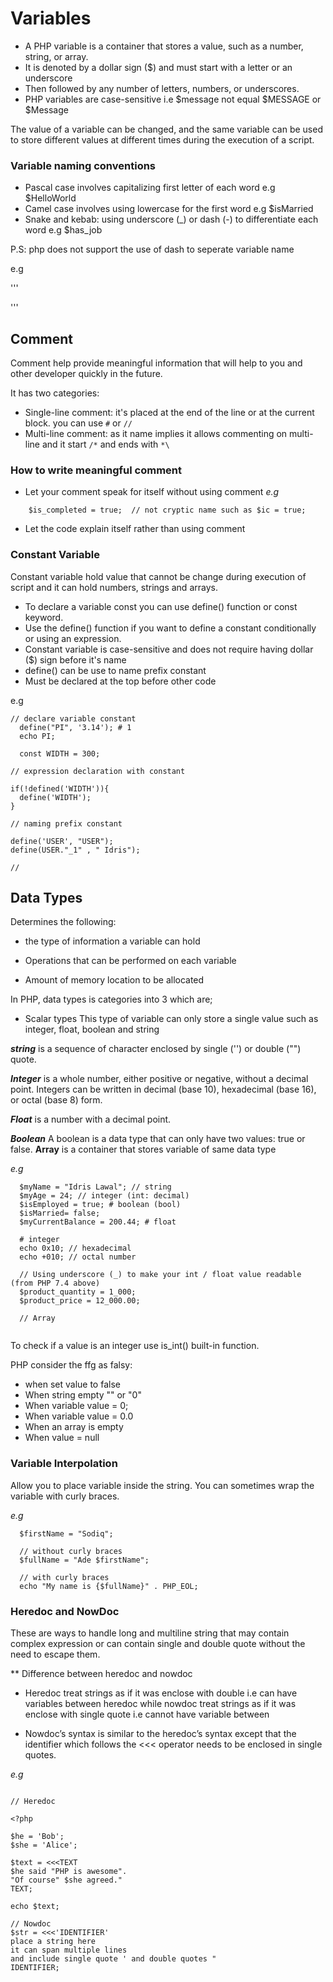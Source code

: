# Variables

- A PHP variable is a container that stores a value, such as a number, string, or array.
- It is denoted by a dollar sign ($) and must start with a letter or an underscore
- Then followed by any number of letters, numbers, or underscores.
- PHP variables are case-sensitive i.e $message not equal $MESSAGE or $Message

The value of a variable can be changed, and the same variable can be used to store different values at different times during the execution of a script.

### Variable naming conventions

- Pascal case involves capitalizing first letter of each word e.g $HelloWorld
- Camel case involves using lowercase for the first word e.g $isMarried
- Snake and kebab: using underscore (\_) or dash (-) to differentiate each word e.g $has_job

P.S: php does not support the use of dash to seperate variable name

e.g

'''

<?php 
    $name = "Idris";
    $_user1Score =  20;
?>

'''

## Comment

Comment help provide meaningful information that will help to you and other developer quickly in the future.

It has two categories:

- Single-line comment: it's placed at the end of the line or at the current block. you can use `#` or `//`
- Multi-line comment: as it name implies it allows commenting on multi-line and it start `/*` and ends with `*\`

### How to write meaningful comment

- Let your comment speak for itself without using comment
  _e.g_

```
    $is_completed = true;  // not cryptic name such as $ic = true;
```

- Let the code explain itself rather than using comment

### Constant Variable

Constant variable hold value that cannot be change during execution of script and it can hold numbers, strings and arrays.

- To declare a variable const you can use define() function or const keyword.
- Use the define() function if you want to define a constant conditionally or using an expression.
- Constant variable is case-sensitive and does not require having dollar ($) sign before it's name
- define() can be use to name prefix constant
- Must be declared at the top before other code

e.g

```
// declare variable constant
  define("PI", '3.14'); # 1
  echo PI;

  const WIDTH = 300;

// expression declaration with constant

if(!defined('WIDTH')){
  define('WIDTH');
}

// naming prefix constant

define('USER', "USER");
define(USER."_1" , " Idris");

//
```

## Data Types

Determines the following:

- the type of information a variable can hold

- Operations that can be performed on each variable

- Amount of memory location to be allocated

In PHP, data types is categories into 3 which are;

- Scalar types
  This type of variable can only store a single value such as integer, float, boolean and string

**_string_** is a sequence of character enclosed by single ('') or double ("") quote.

**_Integer_** is a whole number, either positive or negative, without a decimal point. Integers can be written in decimal (base 10), hexadecimal (base 16), or octal (base 8) form.

**_Float_** is a number with a decimal point.

**_Boolean_** A boolean is a data type that can only have two values: true or false.
**Array** is a container that stores variable of same data type

_e.g_

```
  $myName = "Idris Lawal"; // string
  $myAge = 24; // integer (int: decimal)
  $isEmployed = true; # boolean (bool)
  $isMarried= false;
  $myCurrentBalance = 200.44; # float

  # integer
  echo 0x10; // hexadecimal
  echo +010; // octal number

  // Using underscore (_) to make your int / float value readable (from PHP 7.4 above)
  $product_quantity = 1_000;
  $product_price = 12_000.00;

  // Array
  

```

To check if a value is an integer use is_int() built-in function.

PHP consider the ffg as falsy:

- when set value to false
- When string empty "" or "0"
- When variable value = 0;
- When variable value = 0.0
- When an array is empty
- When value = null

### Variable Interpolation

Allow you to place variable inside the string. You can sometimes wrap the variable with curly braces.

_e.g_

```
  $firstName = "Sodiq";

  // without curly braces
  $fullName = "Ade $firstName";

  // with curly braces
  echo "My name is {$fullName}" . PHP_EOL;

```

### Heredoc and NowDoc

These are ways to handle long and multiline string that may contain complex expression or can contain single and double quote without the need to escape them.

** Difference between heredoc and nowdoc
- Heredoc treat strings as if it was enclose with double i.e can have variables between heredoc while nowdoc treat strings as if it was enclose with single quote i.e cannot have variable between

- Nowdoc’s syntax is similar to the heredoc’s syntax except that the identifier which follows the <<< operator needs to be enclosed in single quotes.

*e.g*

```

// Heredoc

<?php

$he = 'Bob';
$she = 'Alice';

$text = <<<TEXT
$he said "PHP is awesome".
"Of course" $she agreed."
TEXT;

echo $text;

// Nowdoc
$str = <<<'IDENTIFIER'
place a string here
it can span multiple lines
and include single quote ' and double quotes "
IDENTIFIER;
```
